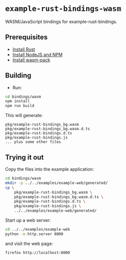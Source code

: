 # `example-rust-bindings-wasm`

WASM/JavaScript bindings for example-rust-bindings.

## Prerequisites

* [Install Rust](https://www.rust-lang.org/tools/install)
* [Install NodeJS and NPM](https://docs.npmjs.com/downloading-and-installing-node-js-and-npm)
* [Install wasm-pack](https://rustwasm.github.io/wasm-pack/installer/)

## Building

* Run:

```sh
cd bindings/wasm
npm install
npm run build
```

This will generate:

```
pkg/example-rust-bindings_bg.wasm
pkg/example-rust-bindings_bg.wasm.d.ts
pkg/example-rust-bindings.d.ts
pkg/example-rust-bindings.js
... plus some other files
```

## Trying it out

Copy the files into the example application:

```bash
cd bindings/wasm
mkdir -p ../../examples/example-web/generated/
cp \
    pkg/example-rust-bindings_bg.wasm \
    pkg/example-rust-bindings_bg.wasm.d.ts \
    pkg/example-rust-bindings.d.ts \
    pkg/example-rust-bindings.js \
    ../../examples/example-web/generated/
```

Start up a web server:

```bash
cd ../../examples/example-web
python -m http.server 8000
```

and visit the web page:

```bash
firefox http://localhost:8000
```

